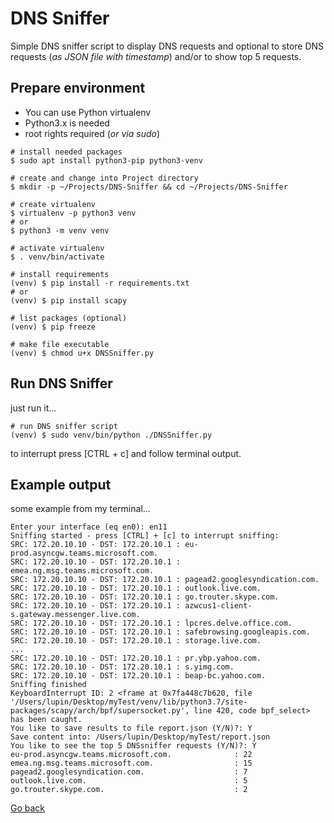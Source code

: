 # DNS Sniffer

Simple DNS sniffer script to display DNS requests and optional to store DNS requests (_as JSON file with timestamp_) and/or to show top 5 requests.

## Prepare environment

- You can use Python virtualenv
- Python3.x is needed
- root rights required (_or via sudo_)

```shell
# install needed packages
$ sudo apt install python3-pip python3-venv

# create and change into Project directory
$ mkdir -p ~/Projects/DNS-Sniffer && cd ~/Projects/DNS-Sniffer

# create virtualenv
$ virtualenv -p python3 venv
# or
$ python3 -m venv venv

# activate virtualenv
$ . venv/bin/activate

# install requirements
(venv) $ pip install -r requirements.txt
# or
(venv) $ pip install scapy

# list packages (optional)
(venv) $ pip freeze

# make file executable
(venv) $ chmod u+x DNSSniffer.py
```

## Run DNS Sniffer

just run it...

```shell
# run DNS sniffer script
(venv) $ sudo venv/bin/python ./DNSSniffer.py
```

to interrupt press [CTRL + c] and follow terminal output.

## Example output

some example from my terminal...

```shell
Enter your interface (eq en0): en11
Sniffing started - press [CTRL] + [c] to interrupt sniffing:
SRC: 172.20.10.10 - DST: 172.20.10.1 : eu-prod.asyncgw.teams.microsoft.com.
SRC: 172.20.10.10 - DST: 172.20.10.1 : emea.ng.msg.teams.microsoft.com.
SRC: 172.20.10.10 - DST: 172.20.10.1 : pagead2.googlesyndication.com.
SRC: 172.20.10.10 - DST: 172.20.10.1 : outlook.live.com.
SRC: 172.20.10.10 - DST: 172.20.10.1 : go.trouter.skype.com.
SRC: 172.20.10.10 - DST: 172.20.10.1 : azwcus1-client-s.gateway.messenger.live.com.
SRC: 172.20.10.10 - DST: 172.20.10.1 : lpcres.delve.office.com.
SRC: 172.20.10.10 - DST: 172.20.10.1 : safebrowsing.googleapis.com.
SRC: 172.20.10.10 - DST: 172.20.10.1 : storage.live.com.
...
SRC: 172.20.10.10 - DST: 172.20.10.1 : pr.ybp.yahoo.com.
SRC: 172.20.10.10 - DST: 172.20.10.1 : s.yimg.com.
SRC: 172.20.10.10 - DST: 172.20.10.1 : beap-bc.yahoo.com.
Sniffing finished
KeyboardInterrupt ID: 2 <frame at 0x7fa448c7b620, file '/Users/lupin/Desktop/myTest/venv/lib/python3.7/site-packages/scapy/arch/bpf/supersocket.py', line 420, code bpf_select> has been caught.
You like to save results to file report.json (Y/N)?: Y
Save content into: /Users/lupin/Desktop/myTest/report.json
You like to see the top 5 DNSsniffer requests (Y/N)?: Y
eu-prod.asyncgw.teams.microsoft.com.              : 22
emea.ng.msg.teams.microsoft.com.                  : 15
pagead2.googlesyndication.com.                    : 7
outlook.live.com.                                 : 5
go.trouter.skype.com.                             : 2
```

[Go back](../README.md)
